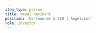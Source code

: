 ```yaml
---
item_type: person
title: Naval Ravikant
position: 'Co-founder & CEO | AngelList'
role: investor
---
```

